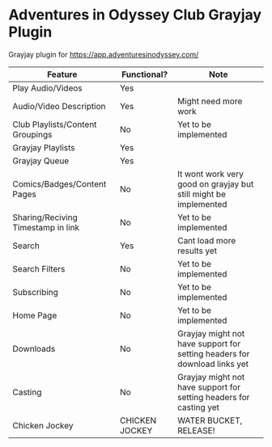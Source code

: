 # Adventures in Odyssey Club Grayjay Plugin
Grayjay plugin for https://app.adventuresinodyssey.com/

| Feature                             | Functional? | Note                              |
|-------------------------------------|-------------|-----------------------------------|
| Play Audio/Videos                   | Yes         |                                   |
| Audio/Video Description | Yes         | Might need more work             |
|  Club Playlists/Content Groupings | No          | Yet to be implemented             |
|  Grayjay Playlists | Yes          |   |
|  Grayjay Queue | Yes          |   |
| Comics/Badges/Content Pages         | No          | It wont work very good on grayjay but still might be implemented |
|  Sharing/Reciving Timestamp in link | No          | Yet to be implemented             |
|  Search | Yes          | Cant load more results yet             |
|  Search Filters | No          | Yet to be implemented             |
|  Subscribing | No          | Yet to be implemented             |
|  Home Page | No          | Yet to be implemented             |
|  Downloads | No          | Grayjay might not have support for setting headers for download links yet            |
|  Casting | No          | Grayjay might not have support for setting headers for casting yet             |
|  Chicken Jockey | CHICKEN JOCKEY          | WATER BUCKET, RELEASE!  |

